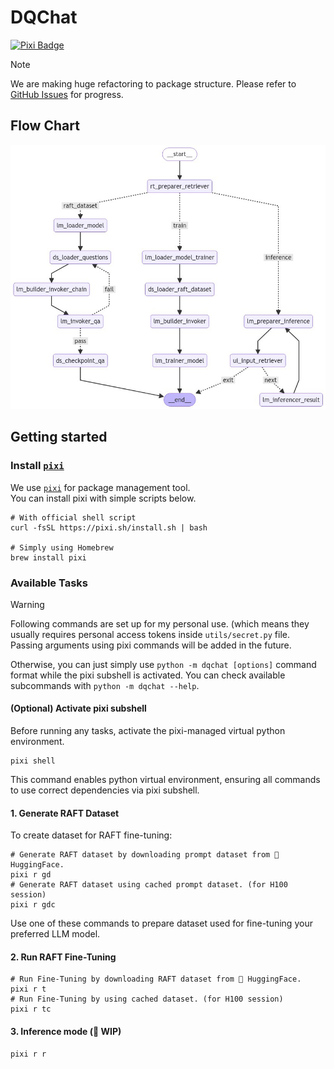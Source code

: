 # DQChat

[![Pixi Badge](https://img.shields.io/endpoint?url=https://raw.githubusercontent.com/prefix-dev/pixi/main/assets/badge/v0.json)](https://pixi.sh)

> [!NOTE]
> We are making huge refactoring to package structure. Please refer to [GitHub Issues](https://github.com/junnoslab/DQChat-langGraph/issues) for progress.

## Flow Chart

![Flow Chart](graph.png)

## Getting started

### Install [`pixi`](https://pixi.sh/latest/)

We use [`pixi`](https://pixi.sh/latest/) for package management tool.\
You can install pixi with simple scripts below.

```shell
# With official shell script
curl -fsSL https://pixi.sh/install.sh | bash

# Simply using Homebrew
brew install pixi
```

### Available Tasks

> [!Warning]
> Following commands are set up for my personal use. (which means they usually requires personal access tokens inside `utils/secret.py` file.\
> Passing arguments using pixi commands will be added in the future.
> 
> Otherwise, you can just simply use `python -m dqchat [options]` command format while the pixi subshell is activated. You can check available subcommands with `python -m dqchat --help`.

#### (Optional) Activate pixi subshell

Before running any tasks, activate the pixi-managed virtual python environment.

```shell
pixi shell
```

This command enables python virtual environment, ensuring all commands to use correct dependencies via pixi subshell.

#### 1. Generate RAFT Dataset

To create dataset for RAFT fine-tuning:

```shell
# Generate RAFT dataset by downloading prompt dataset from 🤗 HuggingFace.
pixi r gd
# Generate RAFT dataset using cached prompt dataset. (for H100 session)
pixi r gdc
```

Use one of these commands to prepare dataset used for fine-tuning your preferred LLM model.

#### 2. Run RAFT Fine-Tuning

```shell
# Run Fine-Tuning by downloading RAFT dataset from 🤗 HuggingFace.
pixi r t
# Run Fine-Tuning by using cached dataset. (for H100 session)
pixi r tc
```

#### 3. Inference mode (🚧 WIP)

```shell
pixi r r
```
